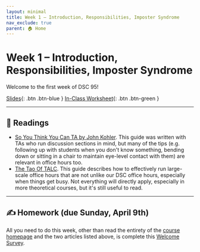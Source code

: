 ```yaml
---
layout: minimal
title: Week 1 – Introduction, Responsibilities, Imposter Syndrome
nav_exclude: true
parent: 🏠 Home
---
```


# Week 1 – Introduction, Responsibilities, Imposter Syndrome

Welcome to the first week of DSC 95!

[Slides](https://docs.google.com/presentation/d/1tTOj_3iP28wm-VUAULjqk4a2nRfYmEjhGQNUuN3oQhU/edit?usp=sharing){: .btn .btn-blue } [In-Class Worksheet](https://www.gradescope.com/courses/527891/assignments/2791543){: .btn .btn-green }

---

## 📖 Readings

- [So You Think You Can TA by John Kohler](https://docs.google.com/document/d/15roVBW_Tj3o-qvzt77lvcDmdly0WaZ6GRP_bRh61qAE/edit). This guide was written with TAs who run discussion sections in mind, but many of the tips (e.g. following up with students when you don't know something, bending down or sitting in a chair to maintain eye-level contact with them) are relevant in office hours too.
- [The Tao Of TALC](https://cs375.github.io/su22/resources/talc.pdf). This guide describes how to effectively run large-scale office hours that are not unlike our DSC office hours, especially when things get busy. Not everything will directly apply, especially in more theoretical courses, but it's still useful to read.

---

## ✍️ Homework (due Sunday, April 9th)

All you need to do this week, other than read the entirety of the [course homepage](../../) and the two articles listed above, is complete this [Welcome Survey](https://docs.google.com/forms/d/e/1FAIpQLSe1sXOb11M_MP91WP1VxJ09lZlEU0yxA_9Cw6kmcru9JRPhAA/viewform).
